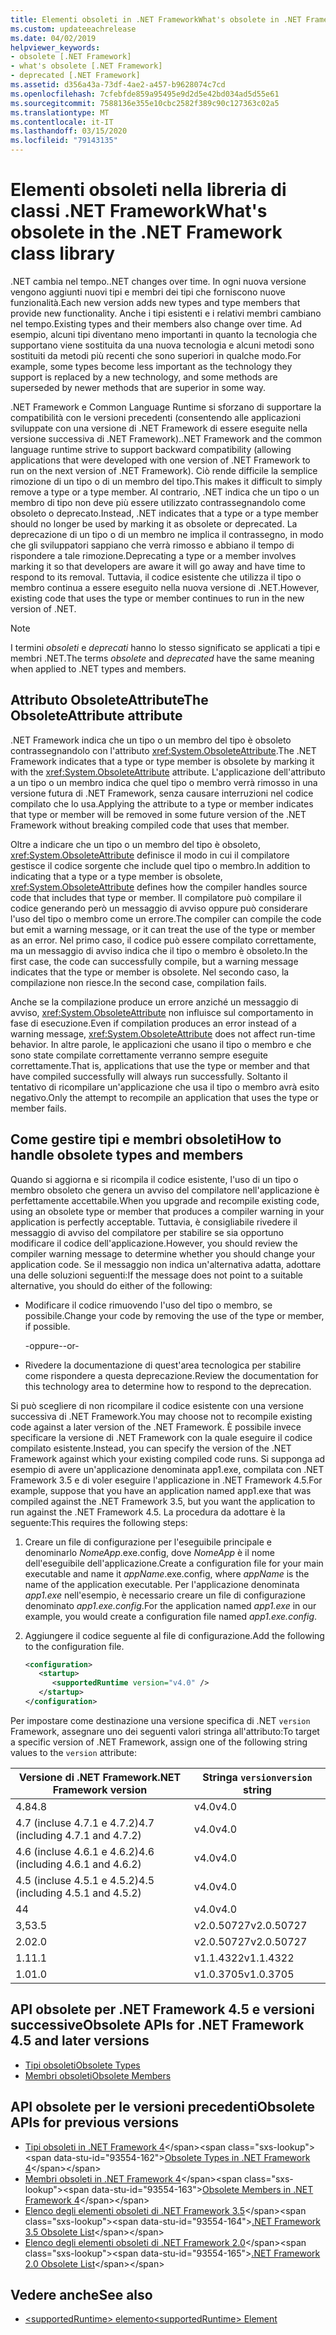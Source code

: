 ```yaml
---
title: Elementi obsoleti in .NET FrameworkWhat's obsolete in .NET Framework
ms.custom: updateeachrelease
ms.date: 04/02/2019
helpviewer_keywords:
- obsolete [.NET Framework]
- what's obsolete [.NET Framework]
- deprecated [.NET Framework]
ms.assetid: d356a43a-73df-4ae2-a457-b9628074c7cd
ms.openlocfilehash: 7cfebfde859a95495e9d2d5e42bd034ad5d55e61
ms.sourcegitcommit: 7588136e355e10cbc2582f389c90c127363c02a5
ms.translationtype: MT
ms.contentlocale: it-IT
ms.lasthandoff: 03/15/2020
ms.locfileid: "79143135"
---
```

# <a name="whats-obsolete-in-the-net-framework-class-library"></a><span data-ttu-id="93554-102">Elementi obsoleti nella libreria di classi .NET Framework</span><span class="sxs-lookup"><span data-stu-id="93554-102">What's obsolete in the .NET Framework class library</span></span>

<span data-ttu-id="93554-103">.NET cambia nel tempo.</span><span class="sxs-lookup"><span data-stu-id="93554-103">.NET changes over time.</span></span> <span data-ttu-id="93554-104">In ogni nuova versione vengono aggiunti nuovi tipi e membri dei tipi che forniscono nuove funzionalità.</span><span class="sxs-lookup"><span data-stu-id="93554-104">Each new version adds new types and type members that provide new functionality.</span></span> <span data-ttu-id="93554-105">Anche i tipi esistenti e i relativi membri cambiano nel tempo.</span><span class="sxs-lookup"><span data-stu-id="93554-105">Existing types and their members also change over time.</span></span> <span data-ttu-id="93554-106">Ad esempio, alcuni tipi diventano meno importanti in quanto la tecnologia che supportano viene sostituita da una nuova tecnologia e alcuni metodi sono sostituiti da metodi più recenti che sono superiori in qualche modo.</span><span class="sxs-lookup"><span data-stu-id="93554-106">For example, some types become less important as the technology they support is replaced by a new technology, and some methods are superseded by newer methods that are superior in some way.</span></span>

<span data-ttu-id="93554-107">.NET Framework e Common Language Runtime si sforzano di supportare la compatibilità con le versioni precedenti (consentendo alle applicazioni sviluppate con una versione di .NET Framework di essere eseguite nella versione successiva di .NET Framework).</span><span class="sxs-lookup"><span data-stu-id="93554-107">.NET Framework and the common language runtime strive to support backward compatibility (allowing applications that were developed with one version of .NET Framework to run on the next version of .NET Framework).</span></span> <span data-ttu-id="93554-108">Ciò rende difficile la semplice rimozione di un tipo o di un membro del tipo.</span><span class="sxs-lookup"><span data-stu-id="93554-108">This makes it difficult to simply remove a type or a type member.</span></span> <span data-ttu-id="93554-109">Al contrario, .NET indica che un tipo o un membro di tipo non deve più essere utilizzato contrassegnandolo come obsoleto o deprecato.</span><span class="sxs-lookup"><span data-stu-id="93554-109">Instead, .NET indicates that a type or a type member should no longer be used by marking it as obsolete or deprecated.</span></span> <span data-ttu-id="93554-110">La deprecazione di un tipo o di un membro ne implica il contrassegno, in modo che gli sviluppatori sappiano che verrà rimosso e abbiano il tempo di rispondere a tale rimozione.</span><span class="sxs-lookup"><span data-stu-id="93554-110">Deprecating a type or a member involves marking it so that developers are aware it will go away and have time to respond to its removal.</span></span> <span data-ttu-id="93554-111">Tuttavia, il codice esistente che utilizza il tipo o membro continua a essere eseguito nella nuova versione di .NET.</span><span class="sxs-lookup"><span data-stu-id="93554-111">However, existing code that uses the type or member continues to run in the new version of .NET.</span></span>

> [!NOTE]
> <span data-ttu-id="93554-112">I termini *obsoleti* e *deprecati* hanno lo stesso significato se applicati a tipi e membri .NET.</span><span class="sxs-lookup"><span data-stu-id="93554-112">The terms *obsolete* and *deprecated* have the same meaning when applied to .NET types and members.</span></span>

## <a name="the-obsoleteattribute-attribute"></a><span data-ttu-id="93554-113">Attributo ObsoleteAttribute</span><span class="sxs-lookup"><span data-stu-id="93554-113">The ObsoleteAttribute attribute</span></span>

<span data-ttu-id="93554-114">.NET Framework indica che un tipo o un membro del tipo è obsoleto contrassegnandolo con l'attributo <xref:System.ObsoleteAttribute>.</span><span class="sxs-lookup"><span data-stu-id="93554-114">The .NET Framework indicates that a type or type member is obsolete by marking it with the <xref:System.ObsoleteAttribute> attribute.</span></span> <span data-ttu-id="93554-115">L'applicazione dell'attributo a un tipo o un membro indica che quel tipo o membro verrà rimosso in una versione futura di .NET Framework, senza causare interruzioni nel codice compilato che lo usa.</span><span class="sxs-lookup"><span data-stu-id="93554-115">Applying the attribute to a type or member indicates that type or member will be removed in some future version of the .NET Framework without breaking compiled code that uses that member.</span></span>

<span data-ttu-id="93554-116">Oltre a indicare che un tipo o un membro del tipo è obsoleto, <xref:System.ObsoleteAttribute> definisce il modo in cui il compilatore gestisce il codice sorgente che include quel tipo o membro.</span><span class="sxs-lookup"><span data-stu-id="93554-116">In addition to indicating that a type or a type member is obsolete, <xref:System.ObsoleteAttribute> defines how the compiler handles source code that includes that type or member.</span></span> <span data-ttu-id="93554-117">Il compilatore può compilare il codice generando però un messaggio di avviso oppure può considerare l'uso del tipo o membro come un errore.</span><span class="sxs-lookup"><span data-stu-id="93554-117">The compiler can compile the code but emit a warning message, or it can treat the use of the type or member as an error.</span></span> <span data-ttu-id="93554-118">Nel primo caso, il codice può essere compilato correttamente, ma un messaggio di avviso indica che il tipo o membro è obsoleto.</span><span class="sxs-lookup"><span data-stu-id="93554-118">In the first case, the code can successfully compile, but a warning message indicates that the type or member is obsolete.</span></span> <span data-ttu-id="93554-119">Nel secondo caso, la compilazione non riesce.</span><span class="sxs-lookup"><span data-stu-id="93554-119">In the second case, compilation fails.</span></span>

<span data-ttu-id="93554-120">Anche se la compilazione produce un errore anziché un messaggio di avviso, <xref:System.ObsoleteAttribute> non influisce sul comportamento in fase di esecuzione.</span><span class="sxs-lookup"><span data-stu-id="93554-120">Even if compilation produces an error instead of a warning message, <xref:System.ObsoleteAttribute> does not affect run-time behavior.</span></span> <span data-ttu-id="93554-121">In altre parole, le applicazioni che usano il tipo o membro e che sono state compilate correttamente verranno sempre eseguite correttamente.</span><span class="sxs-lookup"><span data-stu-id="93554-121">That is, applications that use the type or member and that have compiled successfully will always run successfully.</span></span> <span data-ttu-id="93554-122">Soltanto il tentativo di ricompilare un'applicazione che usa il tipo o membro avrà esito negativo.</span><span class="sxs-lookup"><span data-stu-id="93554-122">Only the attempt to recompile an application that uses the type or member fails.</span></span>

## <a name="how-to-handle-obsolete-types-and-members"></a><span data-ttu-id="93554-123">Come gestire tipi e membri obsoleti</span><span class="sxs-lookup"><span data-stu-id="93554-123">How to handle obsolete types and members</span></span>

<span data-ttu-id="93554-124">Quando si aggiorna e si ricompila il codice esistente, l'uso di un tipo o membro obsoleto che genera un avviso del compilatore nell'applicazione è perfettamente accettabile.</span><span class="sxs-lookup"><span data-stu-id="93554-124">When you upgrade and recompile existing code, using an obsolete type or member that produces a compiler warning in your application is perfectly acceptable.</span></span> <span data-ttu-id="93554-125">Tuttavia, è consigliabile rivedere il messaggio di avviso del compilatore per stabilire se sia opportuno modificare il codice dell'applicazione.</span><span class="sxs-lookup"><span data-stu-id="93554-125">However, you should review the compiler warning message to determine whether you should change your application code.</span></span> <span data-ttu-id="93554-126">Se il messaggio non indica un'alternativa adatta, adottare una delle soluzioni seguenti:</span><span class="sxs-lookup"><span data-stu-id="93554-126">If the message does not point to a suitable alternative, you should do either of the following:</span></span>

- <span data-ttu-id="93554-127">Modificare il codice rimuovendo l'uso del tipo o membro, se possibile.</span><span class="sxs-lookup"><span data-stu-id="93554-127">Change your code by removing the use of the type or member, if possible.</span></span>

     <span data-ttu-id="93554-128">-oppure-</span><span class="sxs-lookup"><span data-stu-id="93554-128">-or-</span></span>

- <span data-ttu-id="93554-129">Rivedere la documentazione di quest'area tecnologica per stabilire come rispondere a questa deprecazione.</span><span class="sxs-lookup"><span data-stu-id="93554-129">Review the documentation for this technology area to determine how to respond to the deprecation.</span></span>

<span data-ttu-id="93554-130">Si può scegliere di non ricompilare il codice esistente con una versione successiva di .NET Framework.</span><span class="sxs-lookup"><span data-stu-id="93554-130">You may choose not to recompile existing code against a later version of the .NET Framework.</span></span> <span data-ttu-id="93554-131">È possibile invece specificare la versione di .NET Framework con la quale eseguire il codice compilato esistente.</span><span class="sxs-lookup"><span data-stu-id="93554-131">Instead, you can specify the version of the .NET Framework against which your existing compiled code runs.</span></span> <span data-ttu-id="93554-132">Si supponga ad esempio di avere un'applicazione denominata app1.exe, compilata con .NET Framework 3.5 e di voler eseguire l'applicazione in .NET Framework 4.5.</span><span class="sxs-lookup"><span data-stu-id="93554-132">For example, suppose that you have an application named app1.exe that was compiled against the .NET Framework 3.5, but you want the application to run against the .NET Framework 4.5.</span></span> <span data-ttu-id="93554-133">La procedura da adottare è la seguente:</span><span class="sxs-lookup"><span data-stu-id="93554-133">This requires the following steps:</span></span>

1. <span data-ttu-id="93554-134">Creare un file di configurazione per l'eseguibile principale e denominarlo *NomeApp*.exe.config, dove *NomeApp* è il nome dell'eseguibile dell'applicazione.</span><span class="sxs-lookup"><span data-stu-id="93554-134">Create a configuration file for your main executable and name it *appName*.exe.config, where *appName* is the name of the application executable.</span></span> <span data-ttu-id="93554-135">Per l'applicazione denominata *app1.exe* nell'esempio, è necessario creare un file di configurazione denominato *app1.exe.config*.</span><span class="sxs-lookup"><span data-stu-id="93554-135">For the application named *app1.exe* in our example, you would create a configuration file named *app1.exe.config*.</span></span>

2. <span data-ttu-id="93554-136">Aggiungere il codice seguente al file di configurazione.</span><span class="sxs-lookup"><span data-stu-id="93554-136">Add the following to the configuration file.</span></span>

    ```xml
    <configuration>
       <startup>
          <supportedRuntime version="v4.0" />
       </startup>
    </configuration>
    ```

<span data-ttu-id="93554-137">Per impostare come destinazione una versione specifica di .NET `version` Framework, assegnare uno dei seguenti valori stringa all'attributo:</span><span class="sxs-lookup"><span data-stu-id="93554-137">To target a specific version of .NET Framework, assign one of the following string values to the `version` attribute:</span></span>

|<span data-ttu-id="93554-138">Versione di .NET Framework</span><span class="sxs-lookup"><span data-stu-id="93554-138">.NET Framework version</span></span>|<span data-ttu-id="93554-139">Stringa `version`</span><span class="sxs-lookup"><span data-stu-id="93554-139">`version` string</span></span>|
|-|-|
|<span data-ttu-id="93554-140">4.8</span><span class="sxs-lookup"><span data-stu-id="93554-140">4.8</span></span>|<span data-ttu-id="93554-141">v4.0</span><span class="sxs-lookup"><span data-stu-id="93554-141">v4.0</span></span>|
|<span data-ttu-id="93554-142">4.7 (incluse 4.7.1 e 4.7.2)</span><span class="sxs-lookup"><span data-stu-id="93554-142">4.7 (including 4.7.1 and 4.7.2)</span></span>|<span data-ttu-id="93554-143">v4.0</span><span class="sxs-lookup"><span data-stu-id="93554-143">v4.0</span></span>|
|<span data-ttu-id="93554-144">4.6 (incluse 4.6.1 e 4.6.2)</span><span class="sxs-lookup"><span data-stu-id="93554-144">4.6 (including 4.6.1 and 4.6.2)</span></span>|<span data-ttu-id="93554-145">v4.0</span><span class="sxs-lookup"><span data-stu-id="93554-145">v4.0</span></span>|
|<span data-ttu-id="93554-146">4.5 (incluse 4.5.1 e 4.5.2)</span><span class="sxs-lookup"><span data-stu-id="93554-146">4.5 (including 4.5.1 and 4.5.2)</span></span>|<span data-ttu-id="93554-147">v4.0</span><span class="sxs-lookup"><span data-stu-id="93554-147">v4.0</span></span>|
|<span data-ttu-id="93554-148">4</span><span class="sxs-lookup"><span data-stu-id="93554-148">4</span></span>|<span data-ttu-id="93554-149">v4.0</span><span class="sxs-lookup"><span data-stu-id="93554-149">v4.0</span></span>|
|<span data-ttu-id="93554-150">3,5</span><span class="sxs-lookup"><span data-stu-id="93554-150">3.5</span></span>|<span data-ttu-id="93554-151">v2.0.50727</span><span class="sxs-lookup"><span data-stu-id="93554-151">v2.0.50727</span></span>|
|<span data-ttu-id="93554-152">2.0</span><span class="sxs-lookup"><span data-stu-id="93554-152">2.0</span></span>|<span data-ttu-id="93554-153">v2.0.50727</span><span class="sxs-lookup"><span data-stu-id="93554-153">v2.0.50727</span></span>|
|<span data-ttu-id="93554-154">1.1</span><span class="sxs-lookup"><span data-stu-id="93554-154">1.1</span></span>|<span data-ttu-id="93554-155">v1.1.4322</span><span class="sxs-lookup"><span data-stu-id="93554-155">v1.1.4322</span></span>|
|<span data-ttu-id="93554-156">1.0</span><span class="sxs-lookup"><span data-stu-id="93554-156">1.0</span></span>|<span data-ttu-id="93554-157">v1.0.3705</span><span class="sxs-lookup"><span data-stu-id="93554-157">v1.0.3705</span></span>|

## <a name="obsolete-apis-for-net-framework-45-and-later-versions"></a><span data-ttu-id="93554-158">API obsolete per .NET Framework 4.5 e versioni successive</span><span class="sxs-lookup"><span data-stu-id="93554-158">Obsolete APIs for .NET Framework 4.5 and later versions</span></span>

- [<span data-ttu-id="93554-159">Tipi obsoleti</span><span class="sxs-lookup"><span data-stu-id="93554-159">Obsolete Types</span></span>](obsolete-types.md)
- [<span data-ttu-id="93554-160">Membri obsoleti</span><span class="sxs-lookup"><span data-stu-id="93554-160">Obsolete Members</span></span>](obsolete-members.md)

## <a name="obsolete-apis-for-previous-versions"></a><span data-ttu-id="93554-161">API obsolete per le versioni precedenti</span><span class="sxs-lookup"><span data-stu-id="93554-161">Obsolete APIs for previous versions</span></span>

- <span data-ttu-id="93554-162">[Tipi obsoleti in .NET Framework 4](https://docs.microsoft.com/previous-versions/dotnet/netframework-4.0/ee461503(v=vs.100))</span><span class="sxs-lookup"><span data-stu-id="93554-162">[Obsolete Types in .NET Framework 4](https://docs.microsoft.com/previous-versions/dotnet/netframework-4.0/ee461503(v=vs.100))</span></span>
- <span data-ttu-id="93554-163">[Membri obsoleti in .NET Framework 4](https://docs.microsoft.com/previous-versions/dotnet/netframework-4.0/ee471421(v=vs.100))</span><span class="sxs-lookup"><span data-stu-id="93554-163">[Obsolete Members in .NET Framework 4](https://docs.microsoft.com/previous-versions/dotnet/netframework-4.0/ee471421(v=vs.100))</span></span>
- <span data-ttu-id="93554-164">[Elenco degli elementi obsoleti di .NET Framework 3.5](https://docs.microsoft.com/previous-versions/cc835481(v=msdn.10))</span><span class="sxs-lookup"><span data-stu-id="93554-164">[.NET Framework 3.5 Obsolete List](https://docs.microsoft.com/previous-versions/cc835481(v=msdn.10))</span></span>
- <span data-ttu-id="93554-165">[Elenco degli elementi obsoleti di .NET Framework 2.0](https://docs.microsoft.com/previous-versions/aa497286(v=msdn.10))</span><span class="sxs-lookup"><span data-stu-id="93554-165">[.NET Framework 2.0 Obsolete List](https://docs.microsoft.com/previous-versions/aa497286(v=msdn.10))</span></span>

## <a name="see-also"></a><span data-ttu-id="93554-166">Vedere anche</span><span class="sxs-lookup"><span data-stu-id="93554-166">See also</span></span>

- [<span data-ttu-id="93554-167">\<supportedRuntime> elemento</span><span class="sxs-lookup"><span data-stu-id="93554-167">\<supportedRuntime> Element</span></span>](../configure-apps/file-schema/startup/supportedruntime-element.md)
